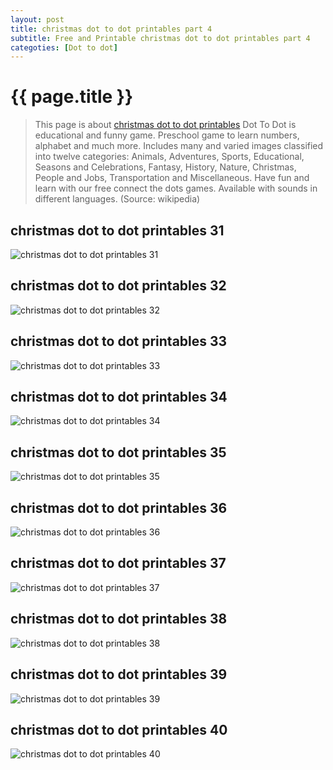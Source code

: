 ```yaml
---
layout: post
title: christmas dot to dot printables part 4
subtitle: Free and Printable christmas dot to dot printables part 4
categoties: [Dot to dot]
---
```

{{ page.title }}
================
> This page is about [christmas dot to dot printables](https://hoanghabelle.github.io/) Dot To Dot is educational and funny game. Preschool game to learn numbers, alphabet and much more. Includes many and varied images classified into twelve categories: Animals, Adventures, Sports, Educational, Seasons and Celebrations, Fantasy, History, Nature, Christmas, People and Jobs, Transportation and Miscellaneous. Have fun and learn with our free connect the dots games. Available with sounds in different languages. (Source: wikipedia)

## christmas dot to dot printables 31
![christmas dot to dot printables 31](https://hoanghabelle.github.io/images/christmas-dot-to-dot-printables%20(31).jpg "christmas dot to dot printables 31")

## christmas dot to dot printables 32
![christmas dot to dot printables 32](https://hoanghabelle.github.io/images/christmas-dot-to-dot-printables%20(32).jpg "christmas dot to dot printables 32")

## christmas dot to dot printables 33
![christmas dot to dot printables 33](https://hoanghabelle.github.io/images/christmas-dot-to-dot-printables%20(33).jpg "christmas dot to dot printables 33")

## christmas dot to dot printables 34
![christmas dot to dot printables 34](https://hoanghabelle.github.io/images/christmas-dot-to-dot-printables%20(34).jpg "christmas dot to dot printables 34")

<script async src="//pagead2.googlesyndication.com/pagead/js/adsbygoogle.js"></script><ins class="adsbygoogle" style="display:block" data-ad-format="fluid" data-ad-layout-key="-8i+1w-dq+e9+ft" data-ad-client="ca-pub-6753140515841889" data-ad-slot="6190446671"></ins> <script> (adsbygoogle = window.adsbygoogle || []).push({}); </script>

## christmas dot to dot printables 35
![christmas dot to dot printables 35](https://hoanghabelle.github.io/images/christmas-dot-to-dot-printables%20(35).jpg "christmas dot to dot printables 35")

## christmas dot to dot printables 36
![christmas dot to dot printables 36](https://hoanghabelle.github.io/images/christmas-dot-to-dot-printables%20(36).jpg "christmas dot to dot printables 36")

## christmas dot to dot printables 37
![christmas dot to dot printables 37](https://hoanghabelle.github.io/images/christmas-dot-to-dot-printables%20(37).jpg "christmas dot to dot printables 37")

## christmas dot to dot printables 38
![christmas dot to dot printables 38](https://hoanghabelle.github.io/images/christmas-dot-to-dot-printables%20(38).jpg "christmas dot to dot printables 38")

<script async src="//pagead2.googlesyndication.com/pagead/js/adsbygoogle.js"></script><ins class="adsbygoogle" style="display:block" data-ad-format="fluid" data-ad-layout-key="-8i+1w-dq+e9+ft" data-ad-client="ca-pub-6753140515841889" data-ad-slot="6190446671"></ins> <script> (adsbygoogle = window.adsbygoogle || []).push({}); </script>

## christmas dot to dot printables 39
![christmas dot to dot printables 39](https://hoanghabelle.github.io/images/christmas-dot-to-dot-printables%20(39).jpg "christmas dot to dot printables 39")

## christmas dot to dot printables 40
![christmas dot to dot printables 40](https://hoanghabelle.github.io/images/christmas-dot-to-dot-printables%20(40).jpg "christmas dot to dot printables 40")

